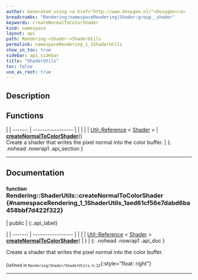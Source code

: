 ```yaml
---
author: Generated using <a href="http://www.doxygen.nl/">Doxygen</a>
breadcrumbs: "Rendering:namespaceRendering|Shader:group__shader"
keywords: createNormalToColorShader
kind: namespace
layout: api
path: Rendering->Shader->ShaderUtils
permalink: namespaceRendering_1_1ShaderUtils
show_in_toc: true
sidebar: api_sidebar
title: "ShaderUtils"
toc: false
use_as_root: true
---
```


## Description





## Functions

|
| ------: | ----------------- |
|  | |
| [Util::Reference](classUtil_1_1Reference) < [Shader](classRendering_1_1Shader) > | **[createNormalToColorShader](#namespaceRendering_1_1ShaderUtils_1aed61cf56e7dabd6ba458bbf7d422f322)**() <br/> Create a shader that writes the pixel normal into the color buffer. |
{: .nohead .nowrap1 .api_section }


-------------------------------------------------------------------

## Documentation

### <small>function</small><br/> Rendering::ShaderUtils::createNormalToColorShader {#namespaceRendering_1_1ShaderUtils_1aed61cf56e7dabd6ba458bbf7d422f322}

| public |
{:.api_label}

|
| ------: | ----------------- |
|  |
| [Util::Reference](classUtil_1_1Reference) < [Shader](classRendering_1_1Shader) > **[createNormalToColorShader](#namespaceRendering_1_1ShaderUtils_1aed61cf56e7dabd6ba458bbf7d422f322)**( |  ) |
{: .nohead .nowrap1 .api_doc }

Create a shader that writes the pixel normal into the color buffer.





<sub>Defined in `Rendering/Shader/ShaderUtils.h:22`</sub>{:style="float: right"}

-------------------------------------------------------------------

